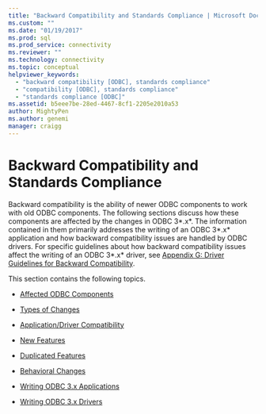 ```yaml
---
title: "Backward Compatibility and Standards Compliance | Microsoft Docs"
ms.custom: ""
ms.date: "01/19/2017"
ms.prod: sql
ms.prod_service: connectivity
ms.reviewer: ""
ms.technology: connectivity
ms.topic: conceptual
helpviewer_keywords: 
  - "backward compatibility [ODBC], standards compliance"
  - "compatibility [ODBC], standards compliance"
  - "standards compliance [ODBC]"
ms.assetid: b5eee7be-28ed-4467-8cf1-2205e2010a53
author: MightyPen
ms.author: genemi
manager: craigg
---
```

# Backward Compatibility and Standards Compliance
Backward compatibility is the ability of newer ODBC components to work with old ODBC components. The following sections discuss how these components are affected by the changes in ODBC 3*.x*. The information contained in them primarily addresses the writing of an ODBC 3*.x* application and how backward compatibility issues are handled by ODBC drivers. For specific guidelines about how backward compatibility issues affect the writing of an ODBC 3*.x* driver, see [Appendix G: Driver Guidelines for Backward Compatibility](../../../odbc/reference/appendixes/appendix-g-driver-guidelines-for-backward-compatibility.md).  
  
 This section contains the following topics.  
  
-   [Affected ODBC Components](../../../odbc/reference/develop-app/affected-odbc-components.md)  
  
-   [Types of Changes](../../../odbc/reference/develop-app/types-of-changes.md)  
  
-   [Application/Driver Compatibility](../../../odbc/reference/develop-app/application-and-driver-compatibility.md)  
  
-   [New Features](../../../odbc/reference/develop-app/new-features.md)  
  
-   [Duplicated Features](../../../odbc/reference/develop-app/duplicated-features.md)  
  
-   [Behavioral Changes](../../../odbc/reference/develop-app/behavioral-changes.md)  
  
-   [Writing ODBC 3.x Applications](../../../odbc/reference/develop-app/writing-odbc-3-x-applications.md)  
  
-   [Writing ODBC 3.x Drivers](../../../odbc/reference/develop-app/writing-odbc-3-x-drivers.md)
